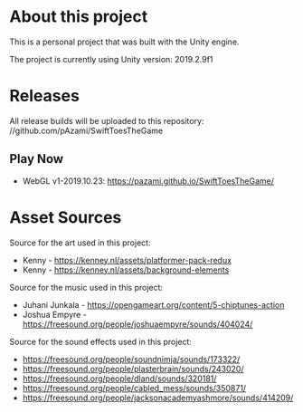 # About this project

This is a personal project that was built with the Unity engine.

The project is currently using Unity version: 2019.2.9f1

# Releases

All release builds will be uploaded to this repository: //github.com/pAzami/SwiftToesTheGame

## Play Now
- WebGL v1-2019.10.23: https://pazami.github.io/SwiftToesTheGame/


# Asset Sources

Source for the art used in this project:
- Kenny - https://kenney.nl/assets/platformer-pack-redux
- Kenny - https://kenney.nl/assets/background-elements


Source for the music used in this project:
- Juhani Junkala - https://opengameart.org/content/5-chiptunes-action
- Joshua Empyre - https://freesound.org/people/joshuaempyre/sounds/404024/


Source for the sound effects used in this project:
- https://freesound.org/people/soundnimja/sounds/173322/
- https://freesound.org/people/plasterbrain/sounds/243020/
- https://freesound.org/people/dland/sounds/320181/
- https://freesound.org/people/cabled_mess/sounds/350871/
- https://freesound.org/people/jacksonacademyashmore/sounds/414209/